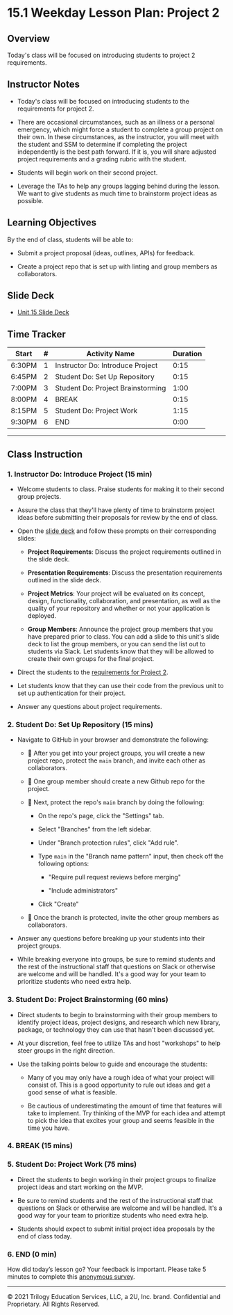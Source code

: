 # 15.1 Weekday Lesson Plan: Project 2

## Overview

Today's class will be focused on introducing students to project 2 requirements.

## Instructor Notes

* Today's class will be focused on introducing students to the requirements for project 2.

* There are occasional circumstances, such as an illness or a personal emergency, which might force a student to complete a group project on their own. In these circumstances, as the instructor, you will meet with the student and SSM to determine if completing the project independently is the best path forward. If it is, you will share adjusted project requirements and a grading rubric with the student.

* Students will begin work on their second project.

* Leverage the TAs to help any groups lagging behind during the lesson. We want to give students as much time to brainstorm project ideas as possible.

## Learning Objectives

By the end of class, students will be able to:

* Submit a project proposal (ideas, outlines, APIs) for feedback.

* Create a project repo that is set up with linting and group members as collaborators.

## Slide Deck

* [Unit 15 Slide Deck](https://docs.google.com/presentation/d/1_Ap23wFlGvGS4HfMVgBWPNlFo8IkHV0bTO6QvYs9XT0/edit?usp=sharing)

## Time Tracker

| Start  | #  | Activity Name                       | Duration |
|---     |--- |---                                  |---       |
| 6:30PM | 1  | Instructor Do: Introduce Project    | 0:15     |
| 6:45PM | 2  | Student Do: Set Up Repository       | 0:15     |
| 7:00PM | 3  | Student Do: Project Brainstorming   | 1:00     |
| 8:00PM | 4  | BREAK                               | 0:15     |
| 8:15PM | 5  | Student Do: Project Work            | 1:15     |
| 9:30PM | 6  | END                                 | 0:00     |

---

## Class Instruction

### 1. Instructor Do: Introduce Project (15 min)

* Welcome students to class. Praise students for making it to their second group projects.

* Assure the class that they'll have plenty of time to brainstorm project ideas before submitting their proposals for review by the end of class.

* Open the [slide deck](https://docs.google.com/presentation/d/1_Ap23wFlGvGS4HfMVgBWPNlFo8IkHV0bTO6QvYs9XT0/edit?usp=sharing) and follow these prompts on their corresponding slides:

  * **Project Requirements**: Discuss the project requirements outlined in the slide deck.

  * **Presentation Requirements**: Discuss the presentation requirements outlined in the slide deck.

  * **Project Metrics**: Your project will be evaluated on its concept, design, functionality, collaboration, and presentation, as well as the quality of your repository and whether or not your application is deployed.

  * **Group Members**: Announce the project group members that you have prepared prior to class. You can add a slide to this unit's slide deck to list the group members, or you can send the list out to students via Slack. Let students know that they will be allowed to create their own groups for the final project.

* Direct the students to the [requirements for Project 2](../../../../01-Class-Content/15-Project-2/02-Homework/README.md).

* Let students know that they can use their code from the previous unit to set up authentication for their project.

* Answer any questions about project requirements.

### 2. Student Do: Set Up Repository (15 mins)

* Navigate to GitHub in your browser and demonstrate the following:

  * 🔑 After you get into your project groups, you will create a new project repo, protect the `main` branch, and invite each other as collaborators.

  * 🔑 One group member should create a new Github repo for the project.

  * 🔑 Next, protect the repo's `main` branch by doing the following:

    * On the repo's page, click the "Settings" tab.

    * Select "Branches" from the left sidebar.

    * Under "Branch protection rules", click "Add rule".

    * Type `main` in the "Branch name pattern" input, then check off the following options:

      * "Require pull request reviews before merging"

      * "Include administrators"

    * Click "Create"

  * 🔑 Once the branch is protected, invite the other group members as collaborators.

* Answer any questions before breaking up your students into their project groups.

* While breaking everyone into groups, be sure to remind students and the rest of the instructional staff that questions on Slack or otherwise are welcome and will be handled. It's a good way for your team to prioritize students who need extra help.

### 3. Student Do: Project Brainstorming (60 mins)

* Direct students to begin to brainstorming with their group members to identify project ideas, project designs, and research which new library, package, or technology they can use that hasn't been discussed yet.

* At your discretion, feel free to utilize TAs and host "workshops" to help steer groups in the right direction.

* Use the talking points below to guide and encourage the students:

  * Many of you may only have a rough idea of what your project will consist of. This is a good opportunity to rule out ideas and get a good sense of what is feasible.

  * Be cautious of underestimating the amount of time that features will take to implement. Try thinking of the MVP for each idea and attempt to pick the idea that excites your group and seems feasible in the time you have.

### 4. BREAK (15 mins)

### 5. Student Do: Project Work (75 mins)

* Direct the students to begin working in their project groups to finalize project ideas and start working on the MVP.

* Be sure to remind students and the rest of the instructional staff that questions on Slack or otherwise are welcome and will be handled. It's a good way for your team to prioritize students who need extra help.

* Students should expect to submit initial project idea proposals by the end of class today.

### 6. END (0 min)

How did today’s lesson go? Your feedback is important. Please take 5 minutes to complete this [anonymous survey](https://forms.gle/RfcVyXiMmZQut6aJ6).

---
© 2021 Trilogy Education Services, LLC, a 2U, Inc. brand. Confidential and Proprietary. All Rights Reserved.
